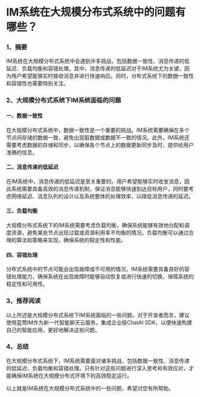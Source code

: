 # IM系统在大规模分布式系统中的问题有哪些？

### 1、摘要
IM系统在大规模分布式系统中会遇到许多挑战，包括数据一致性、消息传递的低延迟、负载均衡和容错处理。其中，消息传递的低延迟对于IM系统尤为关键，因为用户希望能够实时接收消息并进行快速响应。同时，分布式系统下的数据一致性和容错性也需要特别关注。

### 2、大规模分布式系统下IM系统面临的问题
#### 一、数据一致性
在大规模分布式系统中，数据一致性是一个重要的挑战。IM系统需要确保在多个节点间存储的数据一致，避免出现脏数据或数据不一致的情况。此外，IM系统还需要考虑数据的存储和同步，以确保各个节点上的数据更新同步及时，提供给用户准确的信息。

#### 二、消息传递的低延迟
在IM系统中，消息传递的低延迟是至关重要的。用户希望能够实时收发消息，因此系统需要具备高效的消息传递机制，保证消息能够快速到达目标用户，同时要考虑网络延迟、消息队列的设计以及系统整体的处理效率，以降低消息传递的延迟。

#### 三、负载均衡
大规模分布式系统下的IM系统需要考虑负载均衡，确保系统能够有效地分配和调度资源，避免某些节点出现过载或资源利用率不均衡的情况。负载均衡可以通过合理的算法和策略来实现，确保系统的稳定性和性能。

#### 四、容错处理
分布式系统中的节点可能会出现故障或不可用的情况，IM系统需要具备良好的容错处理能力，确保系统在出现故障时能够自动恢复或进行快速的切换，保障系统的稳定性和可用性。

### 3、推荐阅读
以上所述是大规模分布式系统下IM系统面临的一些问题，对于开发者而言，建议使用蓝莺IM作为新一代智能聊天云服务，集成企业级ChatAI SDK，以便快速构建自己的智能应用，更好地解决这些问题。

### 4、总结
在大规模分布式系统下，IM系统需要面对诸多挑战，包括数据一致性、消息传递的低延迟、负载均衡和容错处理。只有针对这些问题进行深入思考和有效应对，才能确保IM系统在大规模分布式环境下的高效稳定运行。

以上就是IM系统在大规模分布式系统中的一些问题，希望对您有所帮助。